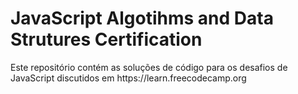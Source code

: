 <h1> JavaScript Algotihms and Data Strutures Certification </h1>
Este repositório contém as soluções de código para os desafios de JavaScript discutidos em https://learn.freecodecamp.org 
